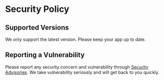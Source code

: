 # Security Policy

## Supported Versions

We only support the latest version.
Please keep your app up to date.

## Reporting a Vulnerability

Please report any security concern and vulnerability through [Security Advisories](https://github.com/flinteger/a1blocker/security/advisories). We take vulnerability seriously and will get back to you quickly.
